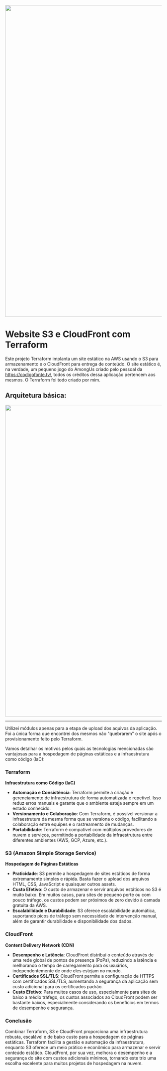 <img src="https://drive.google.com/uc?export=view&id=1NdAMje_y8jW29H5DWmX6t8gV1Q-AFOci" width="1000">

# Website S3 e CloudFront com Terraform

Este projeto Terraform implanta um site estático na AWS usando o S3 para armazenamento e o CloudFront para entrega de conteúdo. O site estático é, na verdade, um pequeno jogo do AmongUs criado pelo pessoal da https://codigofonte.tv/, todos os créditos dessa aplicação pertencem aos mesmos. O Terraform foi todo criado por mim.

## Arquitetura básica:

<img src="https://drive.google.com/uc?export=view&id=15p6Jj3Zg0dE5TpLkvwwoFoUUKF8i4Dcy" width="1000">

---

Utilizei módulos apenas para a etapa de upload dos aquivos da aplicação. Foi a única forma que encontrei dos mesmos não "quebrarem" o site após o provisionamento feito pelo Terraform.

Vamos detalhar os motivos pelos quais as tecnologias mencionadas são vantajosas para a hospedagem de páginas estáticas e a infraestrutura como código (IaC):

### Terraform

**Infraestrutura como Código (IaC)**
- **Automação e Consistência**: Terraform permite a criação e gerenciamento de infraestrutura de forma automatizada e repetível. Isso reduz erros manuais e garante que o ambiente esteja sempre em um estado conhecido.
- **Versionamento e Colaboração**: Com Terraform, é possível versionar a infraestrutura da mesma forma que se versiona o código, facilitando a colaboração entre equipes e o rastreamento de mudanças.
- **Portabilidade**: Terraform é compatível com múltiplos provedores de nuvem e serviços, permitindo a portabilidade da infraestrutura entre diferentes ambientes (AWS, GCP, Azure, etc.).

### S3 (Amazon Simple Storage Service)

**Hospedagem de Páginas Estáticas**
- **Praticidade**: S3 permite a hospedagem de sites estáticos de forma extremamente simples e rápida. Basta fazer o upload dos arquivos HTML, CSS, JavaScript e quaisquer outros assets.
- **Custo Efetivo**: O custo de armazenar e servir arquivos estáticos no S3 é muito baixo. Em muitos casos, para sites de pequeno porte ou com pouco tráfego, os custos podem ser próximos de zero devido à camada gratuita da AWS.
- **Escalabilidade e Durabilidade**: S3 oferece escalabilidade automática, suportando picos de tráfego sem necessidade de intervenção manual, além de garantir durabilidade e disponibilidade dos dados.

### CloudFront

**Content Delivery Network (CDN)**
- **Desempenho e Latência**: CloudFront distribui o conteúdo através de uma rede global de pontos de presença (PoPs), reduzindo a latência e melhorando o tempo de carregamento para os usuários, independentemente de onde eles estejam no mundo.
- **Certificados SSL/TLS**: CloudFront permite a configuração de HTTPS com certificados SSL/TLS, aumentando a segurança da aplicação sem custo adicional para os certificados padrão.
- **Custo Efetivo**: Para muitos casos de uso, especialmente para sites de baixo a médio tráfego, os custos associados ao CloudFront podem ser bastante baixos, especialmente considerando os benefícios em termos de desempenho e segurança.

### Conclusão

Combinar Terraform, S3 e CloudFront proporciona uma infraestrutura robusta, escalável e de baixo custo para a hospedagem de páginas estáticas. Terraform facilita a gestão e automação da infraestrutura, enquanto S3 oferece um meio prático e econômico para armazenar e servir conteúdo estático. CloudFront, por sua vez, melhora o desempenho e a segurança do site com custos adicionais mínimos, tornando este trio uma escolha excelente para muitos projetos de hospedagem na nuvem.
